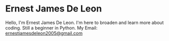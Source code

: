 # Ernest James De Leon
Hello, I'm Ernest James De Leon. I'm here to broaden and learn more about coding. Still a beginner in Python. My Email: ernestjamesdeleon2005@gmail.com 
